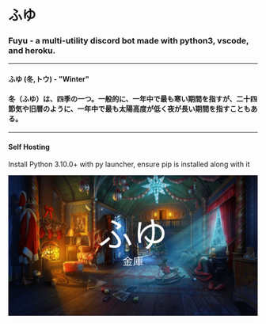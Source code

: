 # **ふゆ**

### Fuyu - a multi-utility discord bot made with python3, vscode, and heroku.
___
#### **ふゆ (冬,トウ) - "Winter"**
#### **冬（ふゆ）は、四季の一つ。一般的に、一年中で最も寒い期間を指すが、二十四節気や旧暦のように、一年中で最も太陽高度が低く夜が長い期間を指すこともある。**
___

#### Self Hosting

Install Python 3.10.0+ with py launcher, ensure pip is installed along with it


<img src="assets/repo.png">